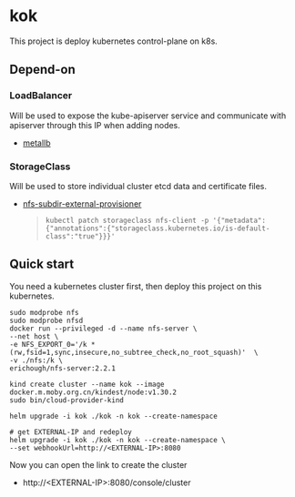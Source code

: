 # kok

This project is deploy kubernetes control-plane on k8s.

## Depend-on

### LoadBalancer

Will be used to expose the kube-apiserver service and communicate with apiserver through this IP when adding nodes.

* [metallb](https://github.com/metallb/metallb)

### StorageClass

Will be used to store individual cluster etcd data and certificate files.

* [nfs-subdir-external-provisioner](https://github.com/kubernetes-sigs/nfs-subdir-external-provisioner)
  > `kubectl patch storageclass nfs-client -p '{"metadata": {"annotations":{"storageclass.kubernetes.io/is-default-class":"true"}}}'`

## Quick start

You need a kubernetes cluster first, then deploy this project on this kubernetes.

```shell
sudo modprobe nfs 
sudo modprobe nfsd
docker run --privileged -d --name nfs-server \
--net host \
-e NFS_EXPORT_0='/k *(rw,fsid=1,sync,insecure,no_subtree_check,no_root_squash)'  \
-v ./nfs:/k \
erichough/nfs-server:2.2.1

kind create cluster --name kok --image docker.m.moby.org.cn/kindest/node:v1.30.2
sudo bin/cloud-provider-kind

helm upgrade -i kok ./kok -n kok --create-namespace

# get EXTERNAL-IP and redeploy
helm upgrade -i kok ./kok -n kok --create-namespace \
--set webhookUrl=http://<EXTERNAL-IP>:8080 
```

Now you can open the link to create the cluster
* http://\<EXTERNAL-IP\>:8080/console/cluster
